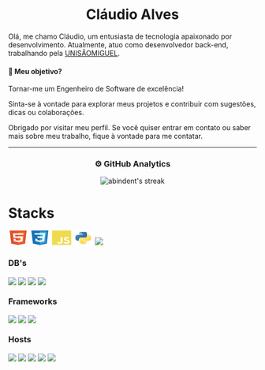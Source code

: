 <h1 align="center">Cláudio Alves</h1>

Olá, me chamo Cláudio, um entusiasta de tecnologia apaixonado por desenvolvimento. Atualmente, atuo como desenvolvedor back-end, trabalhando pela <a href="https://github.com/UNISAOMIGUEL">UNISÃOMIGUEL</a>.

<h4>🎯 Meu objetivo?</h4>
Tornar-me um Engenheiro de Software de excelência!


Sinta-se à vontade para explorar meus projetos e contribuir com sugestões, dicas ou colaborações.

Obrigado por visitar meu perfil. Se você quiser entrar em contato ou saber mais sobre meu trabalho, fique à vontade para me contatar.

----

<h3 align="center">⚙️  GitHub Analytics</h3>

<div display="flex" align="center">
  <img alt="abindent's streak" src="https://github-readme-streak-stats.herokuapp.com?user=claudioavgo&theme=radical&locale=pt-br"/>
</div>

# Stacks
<div style="flex">
  <img  height="30" width="40" src="https://raw.githubusercontent.com/devicons/devicon/master/icons/html5/html5-original.svg">
  <img height="30" width="40" src="https://raw.githubusercontent.com/devicons/devicon/master/icons/css3/css3-original.svg">
  <img alt="Rafa-Js" height="30" width="40" src="https://raw.githubusercontent.com/devicons/devicon/master/icons/javascript/javascript-plain.svg">
  <img height="30" width="40" src="https://raw.githubusercontent.com/devicons/devicon/master/icons/python/python-original.svg">
  <img src="https://img.shields.io/badge/c-%2300599C.svg?style=for-the-badge&logo=c&logoColor=white">
</div>

### DB's
<div style="flex">
<img align="center" src="https://img.shields.io/badge/postgres-%23316192.svg?style=for-the-badge&logo=postgresql&logoColor=white)https://img.shields.io/badge/postgres-%23316192.svg?style=for-the-badge&logo=postgresql&logoColor=white">
<img align="center" src="https://img.shields.io/badge/MongoDB-%234ea94b.svg?style=for-the-badge&logo=mongodb&logoColor=white">
<img align="center" src="https://img.shields.io/badge/mysql-%2300f.svg?style=for-the-badge&logo=mysql&logoColor=white">
<img align="center" src="https://img.shields.io/badge/Supabase-3ECF8E?style=for-the-badge&logo=supabase&logoColor=white">
</div>

### Frameworks
<div style="flex">
  <img align="center" src="https://img.shields.io/badge/django-%23092E20.svg?style=for-the-badge&logo=django&logoColor=white">
  <img align="center" src="https://img.shields.io/badge/FastAPI-005571?style=for-the-badge&logo=fastapi">
  <img align="center" src="https://img.shields.io/badge/flask-%23000.svg?style=for-the-badge&logo=flask&logoColor=white">
</div>

### Hosts
<div style="flex">
  <img align="center" src="https://img.shields.io/badge/azure-%230072C6.svg?style=for-the-badge&logo=microsoftazure&logoColor=white">
  <img align="center" src="https://img.shields.io/badge/firebase-%23039BE5.svg?style=for-the-badge&logo=firebase">
  <img align="center" src="https://img.shields.io/badge/GoogleCloud-%234285F4.svg?style=for-the-badge&logo=google-cloud&logoColor=white">
  <img align="center" src="https://img.shields.io/badge/ovh-%23123F6D.svg?style=for-the-badge&logo=ovh&logoColor=#123F6D">
  <img align="center" src="https://img.shields.io/badge/vercel-%23000000.svg?style=for-the-badge&logo=vercel&logoColor=white">
</div>
